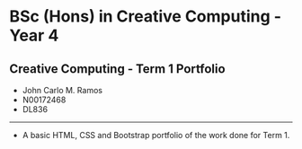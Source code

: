 # BSc (Hons) in Creative Computing - Year 4
## Creative Computing - Term 1 Portfolio
- John Carlo M. Ramos
- N00172468
- DL836
---
- A basic HTML, CSS and Bootstrap portfolio of the work done for Term 1.
